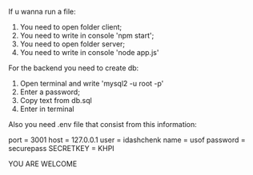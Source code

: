 If u wanna run a file:
 1) You need to open folder client;
 2) You need to write in console 'npm start';
 3) You need to open folder server;
 4) You need to write in console 'node app.js'
 
 
For the backend you need to create db:
  1) Open terminal and write 'mysql2 -u root -p'
  2) Enter a password;
  3) Copy text from db.sql
  4) Enter in terminal


Also you need .env file that consist from this information: 

  port = 3001
  host = 127.0.0.1
  user = idashchenk
  name = usof
  password = securepass
  SECRETKEY = KHPI

YOU ARE WELCOME
